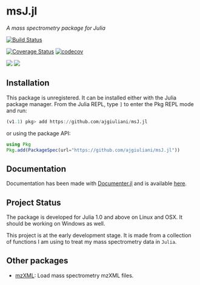 # msJ.jl

*A mass spectrometry package for Julia*

[![Build Status](https://travis-ci.org/ajgiuliani/msJ.jl.svg?branch=master)](https://travis-ci.org/ajgiuliani/msJ.jl)

[![Coverage Status](https://coveralls.io/repos/github/ajgiuliani/msJ.jl/badge.svg?branch=master)](https://coveralls.io/github/ajgiuliani/msJ.jl?branch=master)
[![codecov](https://codecov.io/gh/ajgiuliani/msJ.jl/branch/master/graph/badge.svg)](https://codecov.io/gh/ajgiuliani/msJ.jl)

[![](https://img.shields.io/badge/docs-stable-blue.svg)](https://ajgiuliani.github.io/msJ.jl/stable)
[![](https://img.shields.io/badge/docs-dev-blue.svg)](https://ajgiuliani.github.io/msJ.jl/dev/)



## Installation
This package is unregistered. It can be installed either with the Julia package manager.
From the Julia REPL, type `]` to enter the Pkg REPL mode and run:
```julia
(v1.1) pkg> add https://github.com/ajgiuliani/msJ.jl
```
or using the package API:

```julia
using Pkg
Pkg.add(PackageSpec(url="https://github.com/ajgiuliani/msJ.jl"))
```

## Documentation
Documentation has been made with [Documenter.jl](https://github.com/JuliaDocs/Documenter.jl) and is available [here](https://ajgiuliani.github.io/msJ.jl/dev).


## Project Status
The package is developed for Julia 1.0 and above on Linux and OSX. It should be working on Windows as well.

This project is at the early development stage. It is made from a collection of functions I am using to treat my mass spectrometry data in `Julia`.


## Other packages
* [mzXML](https://github.com/timholy/mzXML.jl): Load mass spectrometry mzXML files.
